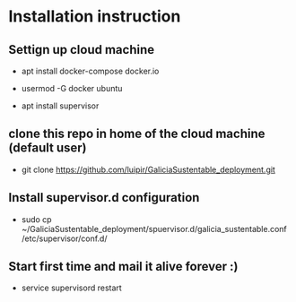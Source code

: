# Installation instruction

## Settign up cloud machine
- apt install docker-compose docker.io

- usermod -G docker ubuntu

- apt install supervisor

## clone this repo in home of the cloud machine (default user)
- git clone https://github.com/luipir/GaliciaSustentable_deployment.git

## Install supervisor.d configuration
- sudo cp ~/GaliciaSustentable_deployment/spuervisor.d/galicia_sustentable.conf /etc/supervisor/conf.d/

## Start first time and mail it alive forever :)
- service supervisord restart

